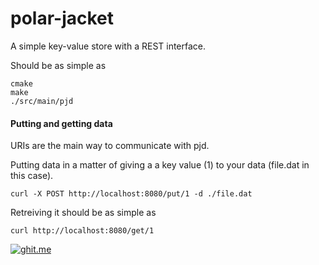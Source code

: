 polar-jacket
============

A simple key-value store with a REST interface. 

Should be as simple as 

    cmake 
    make
    ./src/main/pjd

#### Putting and getting data

URIs are the main way to communicate with pjd. 

Putting data in a matter of giving a a key value (1) to your data (file.dat in this case).

    curl -X POST http://localhost:8080/put/1 -d ./file.dat

Retreiving it should be as simple as

    curl http://localhost:8080/get/1

[![ghit.me](https://ghit.me/badge.svg?repo=emmjaykay/polar-jacket)](https://ghit.me/repo/emmjaykay/polar-jacket)
